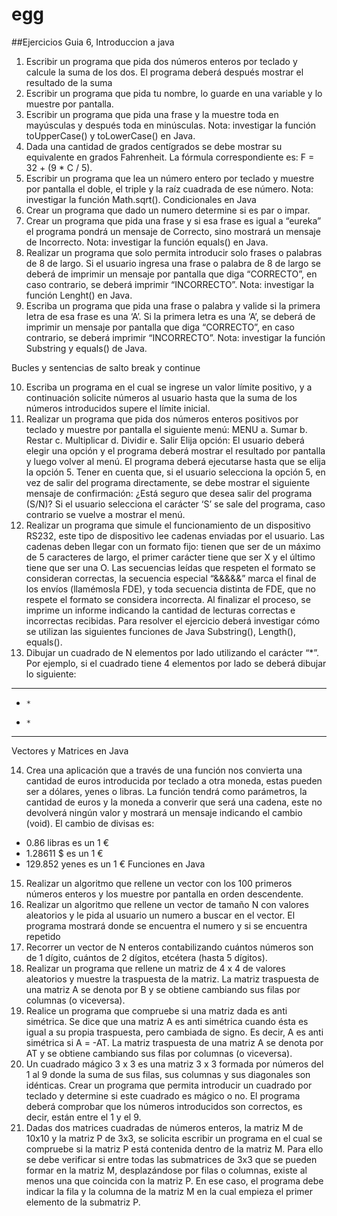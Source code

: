 # egg
##Ejercicios Guia 6, Introduccion a java


1. Escribir un programa que pida dos números enteros por teclado y calcule la suma de los
dos. El programa deberá después mostrar el resultado de la suma
2. Escribir un programa que pida tu nombre, lo guarde en una variable y lo muestre por
pantalla.
3. Escribir un programa que pida una frase y la muestre toda en mayúsculas y después toda
en minúsculas. Nota: investigar la función toUpperCase() y toLowerCase() en Java.
4. Dada una cantidad de grados centígrados se debe mostrar su equivalente en grados
Fahrenheit. La fórmula correspondiente es: F = 32 + (9 * C / 5).
5. Escribir un programa que lea un número entero por teclado y muestre por pantalla el
doble, el triple y la raíz cuadrada de ese número. Nota: investigar la función Math.sqrt().
Condicionales en Java
6. Crear un programa que dado un numero determine si es par o impar.
7. Crear un programa que pida una frase y si esa frase es igual a “eureka” el programa
pondrá un mensaje de Correcto, sino mostrará un mensaje de Incorrecto. Nota: investigar
la función equals() en Java.
8. Realizar un programa que solo permita introducir solo frases o palabras de 8 de largo. Si el
usuario ingresa una frase o palabra de 8 de largo se deberá de imprimir un mensaje por
pantalla que diga “CORRECTO”, en caso contrario, se deberá imprimir “INCORRECTO”.
Nota: investigar la función Lenght() en Java.
9. Escriba un programa que pida una frase o palabra y valide si la primera letra de esa frase
es una ‘A’. Si la primera letra es una ‘A’, se deberá de imprimir un mensaje por pantalla que
diga “CORRECTO”, en caso contrario, se deberá imprimir “INCORRECTO”. Nota: investigar
la función Substring y equals() de Java.

Bucles y sentencias de salto break y continue

10. Escriba un programa en el cual se ingrese un valor límite positivo, y a continuación solicite
números al usuario hasta que la suma de los números introducidos supere el límite inicial.
11. Realizar un programa que pida dos números enteros positivos por teclado y muestre por
pantalla el siguiente menú:
MENU
a. Sumar
b. Restar
c. Multiplicar
d. Dividir
e. Salir
Elija opción:
El usuario deberá elegir una opción y el programa deberá mostrar el resultado por pantalla
y luego volver al menú. El programa deberá ejecutarse hasta que se elija la opción 5.
Tener en cuenta que, si el usuario selecciona la opción 5, en vez de salir del programa
directamente, se debe mostrar el siguiente mensaje de confirmación: ¿Está seguro que
desea salir del programa (S/N)? Si el usuario selecciona el carácter ‘S’ se sale del
programa, caso contrario se vuelve a mostrar el menú.
12. Realizar un programa que simule el funcionamiento de un dispositivo RS232, este tipo de
dispositivo lee cadenas enviadas por el usuario. Las cadenas deben llegar con un formato
fijo: tienen que ser de un máximo de 5 caracteres de largo, el primer carácter tiene que ser
X y el último tiene que ser una O.
Las secuencias leídas que respeten el formato se consideran correctas, la secuencia
especial “&&&&&” marca el final de los envíos (llamémosla FDE), y toda secuencia distinta
de FDE, que no respete el formato se considera incorrecta.
Al finalizar el proceso, se imprime un informe indicando la cantidad de lecturas correctas e
incorrectas recibidas. Para resolver el ejercicio deberá investigar cómo se utilizan las
siguientes funciones de Java Substring(), Length(), equals().
13. Dibujar un cuadrado de N elementos por lado utilizando el carácter “*”. Por ejemplo, si el
cuadrado tiene 4 elementos por lado se deberá dibujar lo siguiente:
* * * *
*     *
*     *
* * * *

Vectores y Matrices en Java

14. Crea una aplicación que a través de una función nos convierta una cantidad de euros
introducida por teclado a otra moneda, estas pueden ser a dólares, yenes o libras. La
función tendrá como parámetros, la cantidad de euros y la moneda a converir que será
una cadena, este no devolverá ningún valor y mostrará un mensaje indicando el cambio
(void).
El cambio de divisas es:
* 0.86 libras es un 1 €
* 1.28611 $ es un 1 €
* 129.852 yenes es un 1 €
Funciones en Java
15. Realizar un algoritmo que rellene un vector con los 100 primeros números enteros y los
muestre por pantalla en orden descendente.
16. Realizar un algoritmo que rellene un vector de tamaño N con valores aleatorios y le pida al
usuario un numero a buscar en el vector. El programa mostrará donde se encuentra el
numero y si se encuentra repetido
17. Recorrer un vector de N enteros contabilizando cuántos números son de 1 dígito, cuántos
de 2 dígitos, etcétera (hasta 5 dígitos).
18. Realizar un programa que rellene un matriz de 4 x 4 de valores aleatorios y muestre la
traspuesta de la matriz. La matriz traspuesta de una matriz A se denota por B y se obtiene
cambiando sus filas por columnas (o viceversa).
19. Realice un programa que compruebe si una matriz dada es anti simétrica. Se dice que una
matriz A es anti simétrica cuando ésta es igual a su propia traspuesta, pero cambiada de
signo. Es decir, A es anti simétrica si A = -AT. La matriz traspuesta de una matriz A se
denota por AT y se obtiene cambiando sus filas por columnas (o viceversa).
20. Un cuadrado mágico 3 x 3 es una matriz 3 x 3 formada por números del 1 al 9 donde la
suma de sus filas, sus columnas y sus diagonales son idénticas. Crear un programa que
permita introducir un cuadrado por teclado y determine si este cuadrado es mágico o no.
El programa deberá comprobar que los números introducidos son correctos, es decir,
están entre el 1 y el 9.
21. Dadas dos matrices cuadradas de números enteros, la matriz M de 10x10 y la matriz P de
3x3, se solicita escribir un programa en el cual se compruebe si la matriz P está contenida
dentro de la matriz M. Para ello se debe verificar si entre todas las submatrices de 3x3 que
se pueden formar en la matriz M, desplazándose por filas o columnas, existe al menos una
que coincida con la matriz P. En ese caso, el programa debe indicar la fila y la columna de
la matriz M en la cual empieza el primer elemento de la submatriz P.
